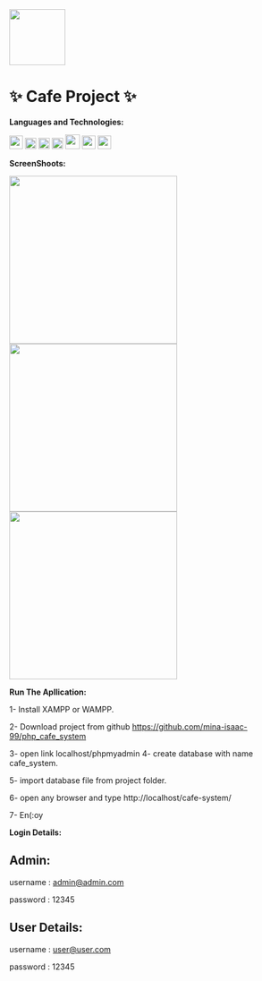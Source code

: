 <img src="https://i.imgur.com/4sklkeQ.png" height='100px'>

# ✨ Cafe Project ✨

**Languages and Technologies:**  

<code><img height="24" src="https://cdn.cdnlogo.com/logos/h/90/html-5.svg"></code>
<code><img height="20" src="https://cdn.cdnlogo.com/logos/c/18/css.svg"></code>
<code><img height="20" src="https://cdn.cdnlogo.com/logos/b/50/bootstrap.svg"></code>
<code><img height="20" src="https://cdn.cdnlogo.com/logos/p/71/php.svg"></code>
<code><img height="26" src="https://cdn.cdnlogo.com/logos/m/47/mysql.svg"></code>
<code><img height="24" src="https://cdn.cdnlogo.com/logos/f/80/fontawesome.svg"></code>
<code><img height="24" src="https://cdn.cdnlogo.com/logos/g/35/google-icon.svg"></code>


**ScreenShoots:**  

<img src="https://i.imgur.com/nJEoh5L.jpg" width="300px"> 

<img src="https://i.imgur.com/VWn23nt.jpg" width="300px"> 

<img src="https://i.imgur.com/Ypdr5Ot.jpg" width="300px"> 

**Run The Apllication:**  

1- Install XAMPP or WAMPP.

2- Download project from github https://github.com/mina-isaac-99/php_cafe_system

3- open link localhost/phpmyadmin 
4- create database with name cafe_system. 

5- import database file from project folder.

6- open any browser and type  http://localhost/cafe-system/ 

7- En(:oy 


**Login Details:**  
## Admin:
username : admin@admin.com 

password : 12345 

## User Details: 
username : user@user.com 

password : 12345 
